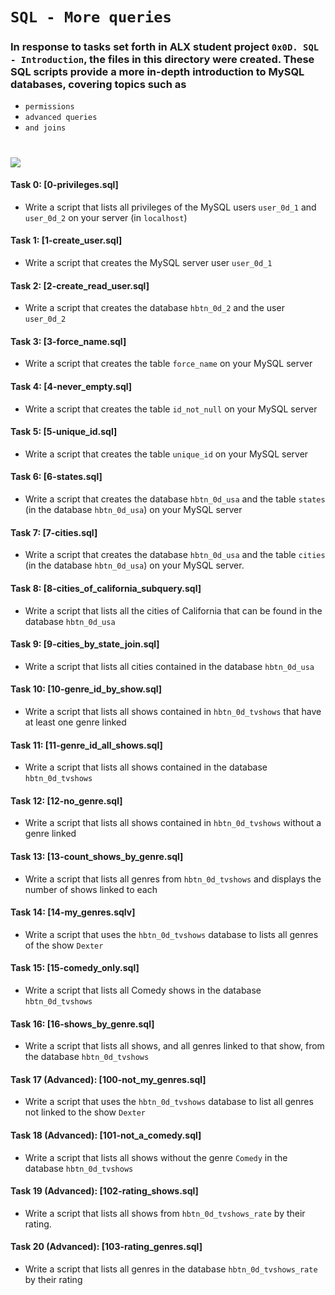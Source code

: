 
# `SQL - More queries`
### In response to tasks set forth in ALX student project `0x0D. SQL - Introduction`, the files in this directory were created. These SQL scripts provide a more in-depth introduction to MySQL databases, covering topics such as 
- `permissions`
- `advanced queries`
- `and joins`
#
![](https://media.geeksforgeeks.org/wp-content/cdn-uploads/20230305181855/SQL2.png)
#### Task 0: [0-privileges.sql]
* Write a script that lists all privileges of the MySQL users `user_0d_1` and `user_0d_2` on your server (in `localhost`)
#### Task 1: [1-create_user.sql]
* Write a script that creates the MySQL server user `user_0d_1`
#### Task 2: [2-create_read_user.sql]
* Write a script that creates the database `hbtn_0d_2` and the user `user_0d_2`
#### Task 3: [3-force_name.sql]
* Write a script that creates the table `force_name` on your MySQL server
#### Task 4: [4-never_empty.sql]
* Write a script that creates the table `id_not_null` on your MySQL server
#### Task 5: [5-unique_id.sql]
* Write a script that creates the table `unique_id` on your MySQL server
#### Task 6: [6-states.sql]
* Write a script that creates the database `hbtn_0d_usa` and the table `states` (in the database `hbtn_0d_usa`) on your MySQL server
#### Task 7: [7-cities.sql]
* Write a script that creates the database `hbtn_0d_usa` and the table `cities` (in the database `hbtn_0d_usa`) on your MySQL server.
#### Task 8: [8-cities_of_california_subquery.sql]
* Write a script that lists all the cities of California that can be found in the database `hbtn_0d_usa`
#### Task 9: [9-cities_by_state_join.sql]
* Write a script that lists all cities contained in the database `hbtn_0d_usa`
#### Task 10: [10-genre_id_by_show.sql]
* Write a script that lists all shows contained in `hbtn_0d_tvshows` that have at least one genre linked
#### Task 11: [11-genre_id_all_shows.sql]
* Write a script that lists all shows contained in the database `hbtn_0d_tvshows`
#### Task 12: [12-no_genre.sql]
* Write a script that lists all shows contained in `hbtn_0d_tvshows` without a genre linked
#### Task 13: [13-count_shows_by_genre.sql]
* Write a script that lists all genres from `hbtn_0d_tvshows` and displays the number of shows linked to each
#### Task 14: [14-my_genres.sqlv]
* Write a script that uses the `hbtn_0d_tvshows` database to lists all genres of the show `Dexter`
#### Task 15: [15-comedy_only.sql]
* Write a script that lists all Comedy shows in the database `hbtn_0d_tvshows`
#### Task 16: [16-shows_by_genre.sql]
* Write a script that lists all shows, and all genres linked to that show, from the database `hbtn_0d_tvshows`
#### Task 17 (Advanced): [100-not_my_genres.sql]
* Write a script that uses the `hbtn_0d_tvshows` database to list all genres not linked to the show `Dexter`
#### Task 18 (Advanced): [101-not_a_comedy.sql]
* Write a script that lists all shows without the genre `Comedy` in the database `hbtn_0d_tvshows`
#### Task 19 (Advanced): [102-rating_shows.sql]
* Write a script that lists all shows from `hbtn_0d_tvshows_rate` by their rating.
#### Task 20 (Advanced): [103-rating_genres.sql]
* Write a script that lists all genres in the database `hbtn_0d_tvshows_rate` by their rating

